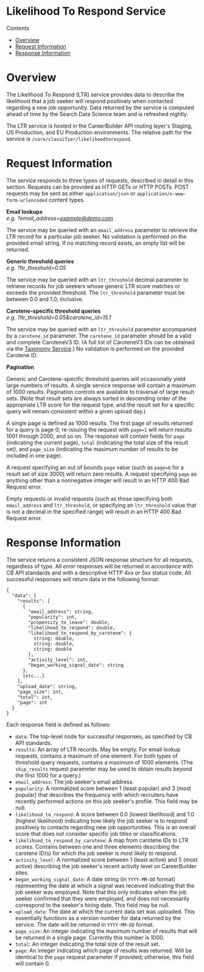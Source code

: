 Likelihood To Respond Service
=============

Contents

- [Overview](#overview)
- [Request Information](#request-information)
- [Response Information](#response-information)

# Overview

The Likelihood To Respond (LTR) service provides data to describe the likelihood that a job seeker will respond positively when contacted regarding a new job opportunity. Data returned by the service is computed ahead of time by the Search Data Science team and is refreshed nightly.

The LTR service is hosted in the CareerBuilder API routing layer's Staging, US Production, and EU Production environments. The relative path for the service is `/core/classifier/likelihoodtorespond`.

# Request Information

The service responds to three types of requests, described in detail in this section. Requests can be provided as HTTP GETs or HTTP POSTs. POST requests may be sent as either `application/json` or `application/x-www-form-urlencoded` content types.

**Email lookups**<br />
*e.g. ?email_address=example@demo.com*

The service may be queried with an `email_address` parameter to retrieve the LTR record for a particular job seeker. No validation is performed on the provided email string. If no matching record exists, an empty list will be returned.

**Generic threshold queries**<br />
*e.g. ?ltr_threshold=0.05*

The service may be queried with an `ltr_threshold` decimal parameter to retrieve records for job seekers whose generic LTR score matches or exceeds the provided threshold. The `ltr_threshold` parameter must be between 0.0 and 1.0, inclusive.

**Carotene-specific threshold queries**<br />
*e.g. ?ltr_threshold=0.05&carotene_id=15.1*

The service may be queried with an `ltr_threshold` parameter accompanied by a `carotene_id` parameter. The `carotene_id` parameter should be a valid and complete CaroteneV3 ID. (A full list of CaroteneV3 IDs can be obtained via the [Taxonomy Service](/TaxonomyService.md).) No validation is performed on the provided Carotene ID.

**Pagination**<br />

Generic and Carotene-specific threshold queries will occasionally yield large numbers of results. A single service response will contain a maximum of 1000 results. Pagination controls are available to traversal of large result sets. (Note that result sets are always sorted in descending order of the appropriate LTR score for the request type, and the result set for a specific query will remain consistent within a given upload day.)

A single page is defined as 1000 results. The first page of results returned for a query is page 0; re-issuing the request with `page=1` will return results 1001 through 2000, and so on. The response will contain fields for `page` (indicating the current page), `total` (indicating the total size of the result set), and `page_size` (indicating the maximum number of results to be included in one page).

A request specifying an out of bounds `page` value (such as `page=6` for a result set of size 3000) will return zero results. A request specifying `page` as anything other than a nonnegative integer will result in an HTTP 400 Bad Request error.

Empty requests or invalid requests (such as those specifying both `email_address` and `ltr_threshold`, or specifying an `ltr_threshold` value that is not a decimal in the specified range) will result in an HTTP 400 Bad Request error.

# Response Information

The service returns a consistent JSON response structure for all requests, regardless of type. All error responses will be returned in accordance with CB API standards and with a descriptive HTTP 4xx or 5xx status code. All successful responses will return data in the following format:
```
{
  "data": {
    "results": [
      {
        "email_address": string,
        "popularity": int,
        "propensity_to_leave": double,
        "likelihood_to_respond": double,
        "likelihood_to_respond_by_carotene": {
          string: double,
          string: double,
          string: double
        },
        "activity_level": int,
        "began_working_signal_date": string
      },
      [etc...]
    ],
    "upload_date": string,
    "page_size": int,
    "total": int,
    "page": int
  }
}
```
Each response field is defined as follows:
* `data`: The top-level node for successful responses, as specified by CB API standards.
* `results`: An array of LTR records. May be empty. For email lookup requests, contains a maximum of one element. For both types of threshold query requests, contains a maximum of 1000 elements. (The `skip_results` request parameter may be used to obtain results beyond the first 1000 for a query.)
* `email_address`: The job seeker's email address.
* `popularity`: A normalized score between 1 (least popular) and 3 (most popular) that describes the frequency with which recruiters have recently performed actions on this job seeker's profile. This field may be null.
* `likelihood_to_respond`: A score between 0.0 (lowest likelihood) and 1.0 (highest likelihood) indicating how likely the job seeker is to respond positively to contacts regarding new job opportunities. This is an overall score that does not consider specific job titles or classifications.
* `likelihood_to_respond_by_carotene`: A map from carotene IDs to LTR scores. Contains between one and three elements describing the carotene ID(s) for which the job seeker is most likely to respond.
* `activity_level`: A normalized score between 1 (least active) and 5 (most active) describing the job seeker's recent activity level on CareerBuilder sites.
* `began_working_signal_date`: A date string (in `YYYY-MM-DD` format) representing the date at which a signal was received indicating that the job seeker was employed. Note that this only indicates when the job seeker confirmed that they were employed, and does not necessarily correspond to the seeker's hiring date. This field may be null.
* `upload_date`: The date at which the current data set was uploaded. This essentially functions as a version number for data returned by the service. The date will be returned in `YYYY-MM-DD` format.
* `page_size`: An integer indicating the maximum number of results that will be returned in a single page. Currently this number is 1000.
* `total`: An integer indicating the total size of the result set.
* `page`: An integer indicating which page of results was returned. Will be identical to the `page` request parameter if provided; otherwise, this field will contain 0.
